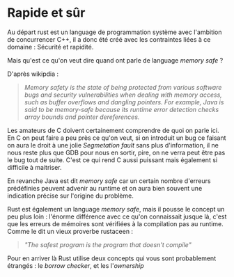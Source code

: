 # Rapide et sûr
    
Au départ rust est un language de programmation système avec l'ambition de concurrencer C++, il a donc été créé avec les contraintes liées à ce domaine : Sécurité et rapidité. 

Mais qu'est ce qu'on veut dire quand ont parle de language *memory safe* ?

D'après wikipdia : 
> *Memory safety is the state of being protected from various software bugs and security vulnerabilities when dealing with memory access, such as buffer overflows and dangling pointers. For example, Java is said to be memory-safe because its runtime error detection checks array bounds and pointer dereferences.*

Les amateurs de C doivent certainement comprendre de quoi on parle ici. 
En C on peut faire a peu près ce qu'on veut, si on introduit un bug ce faisant on aura le droit à une jolie *Segmetation fault* sans plus d'information, il ne nous reste plus que GDB pour nous en sortir, pire, on ne verra peut être pas le bug tout de suite.
C'est ce qui rend C aussi puissant mais également si difficile à maitriser.

En revanche Java est dit *memory safe* car un certain nombre d'erreurs prédéfinies peuvent advenir au runtime et on aura bien souvent une indication précise sur l'origine du problème.

Rust est également un language *memory safe*, mais il pousse le concept un peu plus loin : l'énorme différence avec ce qu'on connaissait jusque là, c'est que les erreurs de mémoires sont vérifiées à la compilation pas au runtime. Comme le dit un vieux proverbe rustaceen :  

> *"The safest program is the program that doesn't compile"*

Pour en arriver là Rust utilise deux concepts qui vous sont probablement étrangés : le *borrow checker*, et les l'*ownership*

